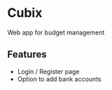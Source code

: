 # Cubix

Web app for budget management

## Features

- Login / Register page
- Option to add bank accounts
